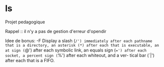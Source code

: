 # ls
Projet pedagogique

Rappel :: il n'y a pas de gestion d'erreur d'opendir

Idee de bonus:
-F      Display a slash (`/') immediately after each pathname that is a
		directory, an asterisk (*) after each that is executable, an at
		sign (`@') after each symbolic link, an equals sign (`=') after
		each socket, a percent sign (`%') after each whiteout, and a ver-
		tical bar (`|') after each that is a FIFO.
